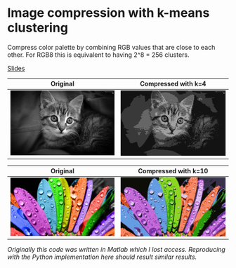 # Image compression with k-means clustering

Compress color palette by combining RGB values that are close to each other. For RGB8 this is equivalent to having 2^8 = 256 clusters. 

[Slides](https://github.com/Mertcikla/kmeans/blob/a291a1bfd05f058865d888dc4d456a6bff74fb89/docs/k_means.pdf)

|Original   |Compressed with k=4  |
|--|--|
|<img src="https://github.com/Mertcikla/kmeans/blob/a291a1bfd05f058865d888dc4d456a6bff74fb89/kitten.jpg" alt="drawing" width="250"/>  |<img src="https://github.com/Mertcikla/kmeans/blob/a291a1bfd05f058865d888dc4d456a6bff74fb89/compressed_kitten_4.png" alt="drawing" width="250"/>|


| Original  |  Compressed with k=10 |
|--|--|
| <img src="https://github.com/Mertcikla/kmeans/blob/a291a1bfd05f058865d888dc4d456a6bff74fb89/images/flower.jpg" alt="drawing" width="250"/>  | <img src="https://github.com/Mertcikla/kmeans/blob/a291a1bfd05f058865d888dc4d456a6bff74fb89/images/flower_compressed_10.jpg" alt="drawing" width="250"/>  |


*Originally this code was written in Matlab which I lost access. Reproducing with the Python implementation here should result similar results.*
